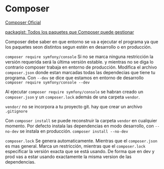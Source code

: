 # Composer

[Composer Oficial](https://getcomposer.org/)

[packagist: Todos los paquetes que Composer puede gestionar](https://packagist.org/)

Composer debe saber en que entorno se va a ejecutar el programa ya que los
paquetes seon distintos segun estén en desarrollo o en producción.

`composer require symfony/console` Si no se marca ninguna restricción la versión
requerida será la última versión estable. y mientras no se diga lo contrario
composer trabaja en entorno de producción. Modifica el archivo `composer.json`
donde estan marcadas todas  las dependecias que tiene tu programa.
Con `--dev` se dice que estamos en entorno de desarrollo
`composer require symfony/console --dev`

Al ejecutar `composer require symfony/console` se habran creado un
`composer.json` y un `composer.lock` además de una carpeta `vendor`.

`vendor/` no se incorpora a tu proyecto git. hay que crear un archivo
`.gitignore`

Con `composer install` se puede reconstruir la carpeta `vendor` en cualquier
momento. Por defecto instala las dependencias en modo desarrollo, con `--no-dev`
se instala en producción. `composer install --no-dev`

`composer.lock` Se genera automaticamente. Mientras que el `composer.json` es
mas general. Marca un restricción, mientras que el `composer.lock` especificar
la versión exacta que se está usando. De forma que en dev y prod vas a estar
usando exactamente la misma version de las dependencias.
